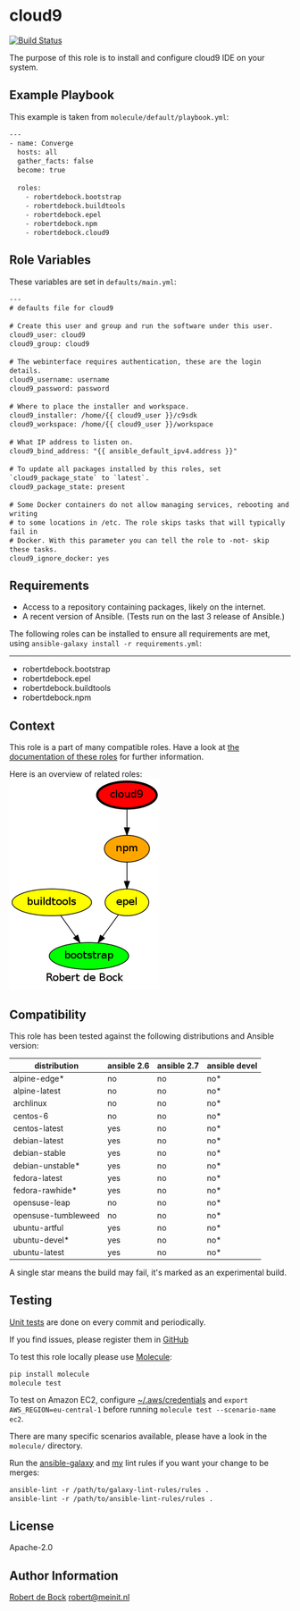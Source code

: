 cloud9
=========

[![Build Status](https://travis-ci.org/robertdebock/ansible-role-cloud9.svg?branch=master)](https://travis-ci.org/robertdebock/ansible-role-cloud9)

The purpose of this role is to install and configure cloud9 IDE on your system.

Example Playbook
----------------

This example is taken from `molecule/default/playbook.yml`:
```
---
- name: Converge
  hosts: all
  gather_facts: false
  become: true

  roles:
    - robertdebock.bootstrap
    - robertdebock.buildtools
    - robertdebock.epel
    - robertdebock.npm
    - robertdebock.cloud9

```

Role Variables
--------------

These variables are set in `defaults/main.yml`:
```
---
# defaults file for cloud9

# Create this user and group and run the software under this user.
cloud9_user: cloud9
cloud9_group: cloud9

# The webinterface requires authentication, these are the login details.
cloud9_username: username
cloud9_password: password

# Where to place the installer and workspace.
cloud9_installer: /home/{{ cloud9_user }}/c9sdk
cloud9_workspace: /home/{{ cloud9_user }}/workspace

# What IP address to listen on.
cloud9_bind_address: "{{ ansible_default_ipv4.address }}"

# To update all packages installed by this roles, set `cloud9_package_state` to `latest`.
cloud9_package_state: present

# Some Docker containers do not allow managing services, rebooting and writing
# to some locations in /etc. The role skips tasks that will typically fail in
# Docker. With this parameter you can tell the role to -not- skip these tasks.
cloud9_ignore_docker: yes

```

Requirements
------------

- Access to a repository containing packages, likely on the internet.
- A recent version of Ansible. (Tests run on the last 3 release of Ansible.)

The following roles can be installed to ensure all requirements are met, using `ansible-galaxy install -r requirements.yml`:

---
- robertdebock.bootstrap
- robertdebock.epel
- robertdebock.buildtools
- robertdebock.npm


Context
-------

This role is a part of many compatible roles. Have a look at [the documentation of these roles](https://robertdebock.nl/) for further information.

Here is an overview of related roles:
![dependencies](https://raw.githubusercontent.com/robertdebock/drawings/artifacts/cloud9.png "Dependency")


Compatibility
-------------

This role has been tested against the following distributions and Ansible version:

|distribution|ansible 2.6|ansible 2.7|ansible devel|
|------------|-----------|-----------|-------------|
|alpine-edge*|no|no|no*|
|alpine-latest|no|no|no*|
|archlinux|no|no|no*|
|centos-6|no|no|no*|
|centos-latest|yes|no|no*|
|debian-latest|yes|no|no*|
|debian-stable|yes|no|no*|
|debian-unstable*|yes|no|no*|
|fedora-latest|yes|no|no*|
|fedora-rawhide*|yes|no|no*|
|opensuse-leap|no|no|no*|
|opensuse-tumbleweed|no|no|no*|
|ubuntu-artful|yes|no|no*|
|ubuntu-devel*|yes|no|no*|
|ubuntu-latest|yes|no|no*|

A single star means the build may fail, it's marked as an experimental build.

Testing
-------

[Unit tests](https://travis-ci.org/robertdebock/ansible-role-cloud9) are done on every commit and periodically.

If you find issues, please register them in [GitHub](https://github.com/robertdebock/ansible-role-cloud9/issues)

To test this role locally please use [Molecule](https://github.com/metacloud/molecule):
```
pip install molecule
molecule test
```

To test on Amazon EC2, configure [~/.aws/credentials](https://docs.aws.amazon.com/sdk-for-java/v1/developer-guide/credentials.html) and `export AWS_REGION=eu-central-1` before running `molecule test --scenario-name ec2`.

There are many specific scenarios available, please have a look in the `molecule/` directory.

Run the [ansible-galaxy](https://github.com/ansible/galaxy-lint-rules) and [my](https://github.com/robertdebock/ansible-lint-rules) lint rules if you want your change to be merges:
```
ansible-lint -r /path/to/galaxy-lint-rules/rules .
ansible-lint -r /path/to/ansible-lint-rules/rules .
```

License
-------

Apache-2.0


Author Information
------------------

[Robert de Bock](https://robertdebock.nl/) <robert@meinit.nl>
